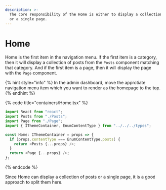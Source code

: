 ```yaml
---
description: >-
  The core responsibility of the Home is either to display a collection of posts
  or a single page.
---
```


# Home

Home is the first item in the navigation menu. If the first item is a category, then it will display a collection of posts from the `Posts` component matching that category. And if the first item is a page, then it will display the page with the `Page` component. 

{% hint style="info" %}
In the admin dashboard,  move the approtiate navigation menu item which you want to render as the homepage to the top.
{% endhint %}

{% code title="containers/Home.tsx" %}
```javascript
import React from "react";
import Posts from "./Posts";
import Page from "./Page";
import { IThemeContainer, EnumContentType } from "../../../types";

const Home: IThemeContainer = props => {
  if (props.contentType === EnumContentType.posts) {
    return <Posts {...props} />;
  }
  return <Page {...props} />;
};
```
{% endcode %}

Since Home can display a collection of posts or a single page, it is a good approach to split them here. 

